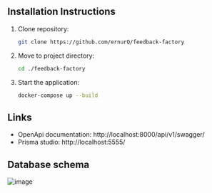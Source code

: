 ## Installation Instructions
1. Clone repository:
   ```bash
   git clone https://github.com/ernurQ/feedback-factory
   ```
2. Move to project directory:
   ```bash
   cd ./feedback-factory
   ```
3. Start the application:
   ```bash
   docker-compose up --build
   ```

## Links
- OpenApi documentation: http://localhost:8000/api/v1/swagger/
- Prisma studio: http://localhost:5555/

## Database schema
![image](https://github.com/user-attachments/assets/56a83388-9add-493b-9df1-c50cfb620fb0)
